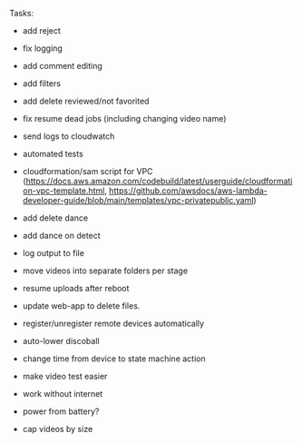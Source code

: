 
Tasks:
* add reject
* fix logging
* add comment editing
* add filters
* add delete reviewed/not favorited
* fix resume dead jobs (including changing video name)
* send logs to cloudwatch
* automated tests
* cloudformation/sam script for VPC (https://docs.aws.amazon.com/codebuild/latest/userguide/cloudformation-vpc-template.html, https://github.com/awsdocs/aws-lambda-developer-guide/blob/main/templates/vpc-privatepublic.yaml)
* add delete dance
* add dance on detect

* log output to file
* move videos into separate folders per stage
* resume uploads after reboot
* update web-app to delete files.
* register/unregister remote devices automatically
* auto-lower discoball
* change time from device to state machine action
* make video test easier
* work without internet
* power from battery?
* cap videos by size
